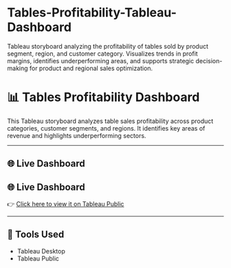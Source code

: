 # Tables-Profitability-Tableau-Dashboard
Tableau storyboard analyzing the profitability of tables sold by product segment, region, and customer category. Visualizes trends in profit margins, identifies underperforming areas, and supports strategic decision-making for product and regional sales optimization.

# 📊 Tables Profitability Dashboard

This Tableau storyboard analyzes table sales profitability across product categories, customer segments, and regions. It identifies key areas of revenue and highlights underperforming sectors.

---

## 🌐 Live Dashboard  
## 🌐 Live Dashboard  
👉 [Click here to view it on Tableau Public](https://public.tableau.com/views/StoryBoard-TablesProfitability_17462338237670/Story1?:language=en-US&:sid=&:redirect=auth&:display_count=n&:origin=viz_share_link)

---

## 🧰 Tools Used  
- Tableau Desktop  
- Tableau Public
